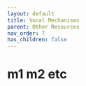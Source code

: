 ```yaml
---
layout: default
title: Vocal Mechanisms
parent: Other Resources
nav_order: 7
has_children: false
---
```


# m1 m2 etc
